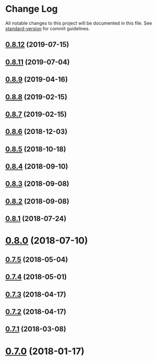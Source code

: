 # Change Log

All notable changes to this project will be documented in this file. See [standard-version](https://github.com/conventional-changelog/standard-version) for commit guidelines.

<a name="0.8.12"></a>
## [0.8.12](https://github.com/spring-projects/spring-flo/compare/v0.8.11...v0.8.12) (2019-07-15)



<a name="0.8.11"></a>
## [0.8.11](https://github.com/spring-projects/spring-flo/compare/v0.8.9...v0.8.11) (2019-07-04)



<a name="0.8.9"></a>
## [0.8.9](https://github.com/spring-projects/spring-flo/compare/v0.8.8...v0.8.9) (2019-04-16)



<a name="0.8.8"></a>
## [0.8.8](https://github.com/spring-projects/spring-flo/compare/v0.8.7...v0.8.8) (2019-02-15)



<a name="0.8.7"></a>
## [0.8.7](https://github.com/spring-projects/spring-flo/compare/v0.8.6...v0.8.7) (2019-02-15)



<a name="0.8.6"></a>
## [0.8.6](https://github.com/spring-projects/spring-flo/compare/v0.8.5...v0.8.6) (2018-12-03)



<a name="0.8.5"></a>
## [0.8.5](https://github.com/spring-projects/spring-flo/compare/v0.8.4...v0.8.5) (2018-10-18)



<a name="0.8.4"></a>
## [0.8.4](https://github.com/spring-projects/spring-flo/compare/v0.8.3...v0.8.4) (2018-09-10)



<a name="0.8.3"></a>
## [0.8.3](https://github.com/spring-projects/spring-flo/compare/v0.8.2...v0.8.3) (2018-09-08)



<a name="0.8.2"></a>
## [0.8.2](https://github.com/spring-projects/spring-flo/compare/v0.8.1...v0.8.2) (2018-09-08)



<a name="0.8.1"></a>
## [0.8.1](https://github.com/spring-projects/spring-flo/compare/v0.8.0...v0.8.1) (2018-07-24)



<a name="0.8.0"></a>
# [0.8.0](https://github.com/spring-projects/spring-flo/compare/v0.7.5...v0.8.0) (2018-07-10)



<a name="0.7.5"></a>
## [0.7.5](https://github.com/spring-projects/spring-flo/compare/v0.7.4...v0.7.5) (2018-05-04)



<a name="0.7.4"></a>
## [0.7.4](https://github.com/spring-projects/spring-flo/compare/v0.7.3...v0.7.4) (2018-05-01)



<a name="0.7.3"></a>
## [0.7.3](https://github.com/spring-projects/spring-flo/compare/v0.7.2...v0.7.3) (2018-04-17)



<a name="0.7.2"></a>
## [0.7.2](https://github.com/spring-projects/spring-flo/compare/v0.7.1...v0.7.2) (2018-04-17)



<a name="0.7.1"></a>
## [0.7.1](https://github.com/spring-projects/spring-flo/compare/v0.7.0...v0.7.1) (2018-03-08)



<a name="0.7.0"></a>
# [0.7.0](https://github.com/spring-projects/spring-flo/compare/v0.6.1...v0.7.0) (2018-01-17)
